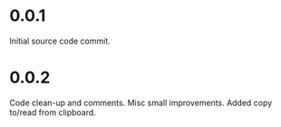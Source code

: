 # 0.0.1

Initial source code commit.

# 0.0.2

Code clean-up and comments.
Misc small improvements.
Added copy to/read from clipboard.
